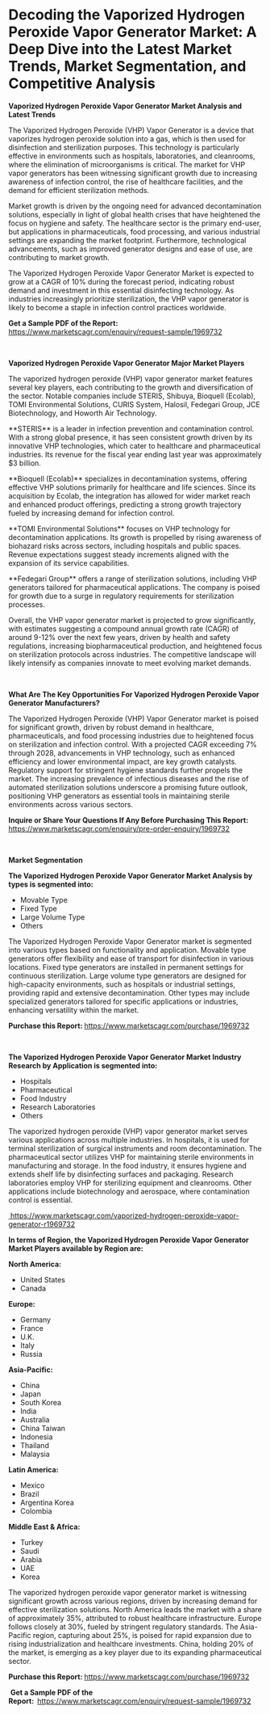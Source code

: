 <p><h1>Decoding the Vaporized Hydrogen Peroxide Vapor Generator Market: A Deep Dive into the Latest Market Trends, Market Segmentation, and Competitive Analysis</h1></p><p><strong>Vaporized Hydrogen Peroxide Vapor Generator Market Analysis and Latest Trends</strong></p>
<p><p>The Vaporized Hydrogen Peroxide (VHP) Vapor Generator is a device that vaporizes hydrogen peroxide solution into a gas, which is then used for disinfection and sterilization purposes. This technology is particularly effective in environments such as hospitals, laboratories, and cleanrooms, where the elimination of microorganisms is critical. The market for VHP vapor generators has been witnessing significant growth due to increasing awareness of infection control, the rise of healthcare facilities, and the demand for efficient sterilization methods.</p><p>Market growth is driven by the ongoing need for advanced decontamination solutions, especially in light of global health crises that have heightened the focus on hygiene and safety. The healthcare sector is the primary end-user, but applications in pharmaceuticals, food processing, and various industrial settings are expanding the market footprint. Furthermore, technological advancements, such as improved generator designs and ease of use, are contributing to market growth.</p><p>The Vaporized Hydrogen Peroxide Vapor Generator Market is expected to grow at a CAGR of 10% during the forecast period, indicating robust demand and investment in this essential disinfecting technology. As industries increasingly prioritize sterilization, the VHP vapor generator is likely to become a staple in infection control practices worldwide.</p></p>
<p><strong>Get a Sample PDF of the Report:&nbsp;</strong> <a href="https://www.marketscagr.com/enquiry/request-sample/1969732?utm_campaign=2337&utm_medium=2&utm_source=Github&utm_content=ia&utm_term=12042025&utm_id=vaporized-hydrogen-peroxide-vapor-generator">https://www.marketscagr.com/enquiry/request-sample/1969732</a></p>
<p>&nbsp;</p>
<p><strong>Vaporized Hydrogen Peroxide Vapor Generator Major Market Players</strong></p>
<p><p>The vaporized hydrogen peroxide (VHP) vapor generator market features several key players, each contributing to the growth and diversification of the sector. Notable companies include STERIS, Shibuya, Bioquell (Ecolab), TOMI Environmental Solutions, CURIS System, Halosil, Fedegari Group, JCE Biotechnology, and Howorth Air Technology.</p><p>**STERIS** is a leader in infection prevention and contamination control. With a strong global presence, it has seen consistent growth driven by its innovative VHP technologies, which cater to healthcare and pharmaceutical industries. Its revenue for the fiscal year ending last year was approximately $3 billion.</p><p>**Bioquell (Ecolab)** specializes in decontamination systems, offering effective VHP solutions primarily for healthcare and life sciences. Since its acquisition by Ecolab, the integration has allowed for wider market reach and enhanced product offerings, predicting a strong growth trajectory fueled by increasing demand for infection control.</p><p>**TOMI Environmental Solutions** focuses on VHP technology for decontamination applications. Its growth is propelled by rising awareness of biohazard risks across sectors, including hospitals and public spaces. Revenue expectations suggest steady increments aligned with the expansion of its service capabilities.</p><p>**Fedegari Group** offers a range of sterilization solutions, including VHP generators tailored for pharmaceutical applications. The company is poised for growth due to a surge in regulatory requirements for sterilization processes.</p><p>Overall, the VHP vapor generator market is projected to grow significantly, with estimates suggesting a compound annual growth rate (CAGR) of around 9-12% over the next few years, driven by health and safety regulations, increasing biopharmaceutical production, and heightened focus on sterilization protocols across industries. The competitive landscape will likely intensify as companies innovate to meet evolving market demands.</p></p>
<p>&nbsp;</p>
<p><strong>What Are The Key Opportunities For Vaporized Hydrogen Peroxide Vapor Generator Manufacturers?</strong></p>
<p><p>The Vaporized Hydrogen Peroxide (VHP) Vapor Generator market is poised for significant growth, driven by robust demand in healthcare, pharmaceuticals, and food processing industries due to heightened focus on sterilization and infection control. With a projected CAGR exceeding 7% through 2028, advancements in VHP technology, such as enhanced efficiency and lower environmental impact, are key growth catalysts. Regulatory support for stringent hygiene standards further propels the market. The increasing prevalence of infectious diseases and the rise of automated sterilization solutions underscore a promising future outlook, positioning VHP generators as essential tools in maintaining sterile environments across various sectors.</p></p>
<p><strong>Inquire or Share Your Questions If Any Before Purchasing This Report:</strong> <a href="https://www.marketscagr.com/enquiry/pre-order-enquiry/1969732?utm_campaign=2337&utm_medium=2&utm_source=Github&utm_content=ia&utm_term=12042025&utm_id=vaporized-hydrogen-peroxide-vapor-generator">https://www.marketscagr.com/enquiry/pre-order-enquiry/1969732</a></p>
<p>&nbsp;</p>
<p><strong>Market Segmentation</strong></p>
<p><strong>The Vaporized Hydrogen Peroxide Vapor Generator Market Analysis by types is segmented into:</strong></p>
<p><ul><li>Movable Type</li><li>Fixed Type</li><li>Large Volume Type</li><li>Others</li></ul></p>
<p><p>The Vaporized Hydrogen Peroxide Vapor Generator market is segmented into various types based on functionality and application. Movable type generators offer flexibility and ease of transport for disinfection in various locations. Fixed type generators are installed in permanent settings for continuous sterilization. Large volume type generators are designed for high-capacity environments, such as hospitals or industrial settings, providing rapid and extensive decontamination. Other types may include specialized generators tailored for specific applications or industries, enhancing versatility within the market.</p></p>
<p><strong>Purchase this Report:&nbsp;</strong><a href="https://www.marketscagr.com/purchase/1969732?utm_campaign=2337&utm_medium=2&utm_source=Github&utm_content=ia&utm_term=12042025&utm_id=vaporized-hydrogen-peroxide-vapor-generator">https://www.marketscagr.com/purchase/1969732</a></p>
<p>&nbsp;</p>
<p><strong>The Vaporized Hydrogen Peroxide Vapor Generator Market Industry Research by Application is segmented into:</strong></p>
<p><ul><li>Hospitals</li><li>Pharmaceutical</li><li>Food Industry</li><li>Research Laboratories</li><li>Others</li></ul></p>
<p><p>The vaporized hydrogen peroxide (VHP) vapor generator market serves various applications across multiple industries. In hospitals, it is used for terminal sterilization of surgical instruments and room decontamination. The pharmaceutical sector utilizes VHP for maintaining sterile environments in manufacturing and storage. In the food industry, it ensures hygiene and extends shelf life by disinfecting surfaces and packaging. Research laboratories employ VHP for sterilizing equipment and cleanrooms. Other applications include biotechnology and aerospace, where contamination control is essential.</p></p>
<p><a href="https://www.marketscagr.com/vaporized-hydrogen-peroxide-vapor-generator-r1969732?utm_campaign=2337&utm_medium=2&utm_source=Github&utm_content=ia&utm_term=12042025&utm_id=vaporized-hydrogen-peroxide-vapor-generator">&nbsp;https://www.marketscagr.com/vaporized-hydrogen-peroxide-vapor-generator-r1969732</a></p>
<p><strong>In terms of Region, the Vaporized Hydrogen Peroxide Vapor Generator Market Players available by Region are:</strong></p>
<p>
    <p> <strong> North America: </strong>
        <ul>
            <li>United States</li>
            <li>Canada</li>
        </ul>
        </p> 
    <p> <strong> Europe: </strong>
        <ul>
            <li>Germany</li>
            <li>France</li>
            <li>U.K.</li>
            <li>Italy</li>
            <li>Russia</li>
        </ul>
        </p> 
    <p> <strong> Asia-Pacific: </strong>
        <ul>
            <li>China</li>
            <li>Japan</li>
            <li>South Korea</li>
            <li>India</li>
            <li>Australia</li>
            <li>China Taiwan</li>
            <li>Indonesia</li>
            <li>Thailand</li>
            <li>Malaysia</li>
        </ul>
        </p> 
    <p> <strong> Latin America: </strong>
        <ul>
            <li>Mexico</li>
            <li>Brazil</li>
            <li>Argentina Korea</li>
            <li>Colombia</li>
        </ul>
        </p> 
    <p> <strong> Middle East & Africa: </strong>
        <ul>
            <li>Turkey</li>
            <li>Saudi</li>
            <li>Arabia</li>
            <li>UAE</li>
            <li>Korea</li>
        </ul>
    </p>
    </p>
<p><p>The vaporized hydrogen peroxide vapor generator market is witnessing significant growth across various regions, driven by increasing demand for effective sterilization solutions. North America leads the market with a share of approximately 35%, attributed to robust healthcare infrastructure. Europe follows closely at 30%, fueled by stringent regulatory standards. The Asia-Pacific region, capturing about 25%, is poised for rapid expansion due to rising industrialization and healthcare investments. China, holding 20% of the market, is emerging as a key player due to its expanding pharmaceutical sector.</p></p>
<p><strong>Purchase this Report: </strong><a href="https://www.marketscagr.com/purchase/1969732?utm_campaign=2337&utm_medium=2&utm_source=Github&utm_content=ia&utm_term=12042025&utm_id=vaporized-hydrogen-peroxide-vapor-generator">https://www.marketscagr.com/purchase/1969732</a></p>
<p>&nbsp;<strong>Get a Sample PDF of the Report:&nbsp;&nbsp;</strong><a href="https://www.marketscagr.com/enquiry/request-sample/1969732?utm_campaign=2337&utm_medium=2&utm_source=Github&utm_content=ia&utm_term=12042025&utm_id=vaporized-hydrogen-peroxide-vapor-generator">https://www.marketscagr.com/enquiry/request-sample/1969732</a></p>
<p><strong></strong></p>
<p><p></p><p></p><p></p></p>